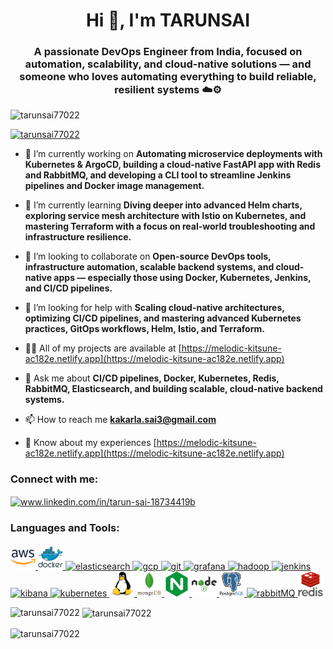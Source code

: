 <h1 align="center">Hi 👋, I'm TARUNSAI</h1>
<h3 align="center">A passionate DevOps Engineer from India, focused on automation, scalability, and cloud-native solutions — and someone who loves automating everything to build reliable, resilient systems ☁️⚙️</h3>

<p align="left"> <img src="https://komarev.com/ghpvc/?username=tarunsai77022&label=Profile%20views&color=0e75b6&style=flat" alt="tarunsai77022" /> </p>

<p align="left"> <a href="https://github.com/ryo-ma/github-profile-trophy"><img src="https://github-profile-trophy.vercel.app/?username=tarunsai77022" alt="tarunsai77022" /></a> </p>

- 🔭 I’m currently working on **Automating microservice deployments with Kubernetes & ArgoCD, building a cloud-native FastAPI app with Redis and RabbitMQ, and developing a CLI tool to streamline Jenkins pipelines and Docker image management.**

- 🌱 I’m currently learning **Diving deeper into advanced Helm charts, exploring service mesh architecture with Istio on Kubernetes, and mastering Terraform with a focus on real-world troubleshooting and infrastructure resilience.**

- 👯 I’m looking to collaborate on **Open-source DevOps tools, infrastructure automation, scalable backend systems, and cloud-native apps — especially those using Docker, Kubernetes, Jenkins, and CI/CD pipelines.**

- 🤝 I’m looking for help with **Scaling cloud-native architectures, optimizing CI/CD pipelines, and mastering advanced Kubernetes practices, GitOps workflows, Helm, Istio, and Terraform.**

- 👨‍💻 All of my projects are available at [https://melodic-kitsune-ac182e.netlify.app](https://melodic-kitsune-ac182e.netlify.app)

- 💬 Ask me about **CI/CD pipelines, Docker, Kubernetes, Redis, RabbitMQ, Elasticsearch, and building scalable, cloud-native backend systems.**

- 📫 How to reach me **kakarla.sai3@gmail.com**

- 📄 Know about my experiences [https://melodic-kitsune-ac182e.netlify.app](https://melodic-kitsune-ac182e.netlify.app)

<h3 align="left">Connect with me:</h3>
<p align="left">
<a href="https://linkedin.com/in/www.linkedin.com/in/tarun-sai-18734419b" target="blank"><img align="center" src="https://raw.githubusercontent.com/rahuldkjain/github-profile-readme-generator/master/src/images/icons/Social/linked-in-alt.svg" alt="www.linkedin.com/in/tarun-sai-18734419b" height="30" width="40" /></a>
</p>

<h3 align="left">Languages and Tools:</h3>
<p align="left"> <a href="https://aws.amazon.com" target="_blank" rel="noreferrer"> <img src="https://raw.githubusercontent.com/devicons/devicon/master/icons/amazonwebservices/amazonwebservices-original-wordmark.svg" alt="aws" width="40" height="40"/> </a> <a href="https://www.docker.com/" target="_blank" rel="noreferrer"> <img src="https://raw.githubusercontent.com/devicons/devicon/master/icons/docker/docker-original-wordmark.svg" alt="docker" width="40" height="40"/> </a> <a href="https://www.elastic.co" target="_blank" rel="noreferrer"> <img src="https://www.vectorlogo.zone/logos/elastic/elastic-icon.svg" alt="elasticsearch" width="40" height="40"/> </a> <a href="https://cloud.google.com" target="_blank" rel="noreferrer"> <img src="https://www.vectorlogo.zone/logos/google_cloud/google_cloud-icon.svg" alt="gcp" width="40" height="40"/> </a> <a href="https://git-scm.com/" target="_blank" rel="noreferrer"> <img src="https://www.vectorlogo.zone/logos/git-scm/git-scm-icon.svg" alt="git" width="40" height="40"/> </a> <a href="https://grafana.com" target="_blank" rel="noreferrer"> <img src="https://www.vectorlogo.zone/logos/grafana/grafana-icon.svg" alt="grafana" width="40" height="40"/> </a> <a href="https://hadoop.apache.org/" target="_blank" rel="noreferrer"> <img src="https://www.vectorlogo.zone/logos/apache_hadoop/apache_hadoop-icon.svg" alt="hadoop" width="40" height="40"/> </a> <a href="https://www.jenkins.io" target="_blank" rel="noreferrer"> <img src="https://www.vectorlogo.zone/logos/jenkins/jenkins-icon.svg" alt="jenkins" width="40" height="40"/> </a> <a href="https://www.elastic.co/kibana" target="_blank" rel="noreferrer"> <img src="https://www.vectorlogo.zone/logos/elasticco_kibana/elasticco_kibana-icon.svg" alt="kibana" width="40" height="40"/> </a> <a href="https://kubernetes.io" target="_blank" rel="noreferrer"> <img src="https://www.vectorlogo.zone/logos/kubernetes/kubernetes-icon.svg" alt="kubernetes" width="40" height="40"/> </a> <a href="https://www.linux.org/" target="_blank" rel="noreferrer"> <img src="https://raw.githubusercontent.com/devicons/devicon/master/icons/linux/linux-original.svg" alt="linux" width="40" height="40"/> </a> <a href="https://www.mongodb.com/" target="_blank" rel="noreferrer"> <img src="https://raw.githubusercontent.com/devicons/devicon/master/icons/mongodb/mongodb-original-wordmark.svg" alt="mongodb" width="40" height="40"/> </a> <a href="https://www.nginx.com" target="_blank" rel="noreferrer"> <img src="https://raw.githubusercontent.com/devicons/devicon/master/icons/nginx/nginx-original.svg" alt="nginx" width="40" height="40"/> </a> <a href="https://nodejs.org" target="_blank" rel="noreferrer"> <img src="https://raw.githubusercontent.com/devicons/devicon/master/icons/nodejs/nodejs-original-wordmark.svg" alt="nodejs" width="40" height="40"/> </a> <a href="https://www.postgresql.org" target="_blank" rel="noreferrer"> <img src="https://raw.githubusercontent.com/devicons/devicon/master/icons/postgresql/postgresql-original-wordmark.svg" alt="postgresql" width="40" height="40"/> </a> <a href="https://www.rabbitmq.com" target="_blank" rel="noreferrer"> <img src="https://www.vectorlogo.zone/logos/rabbitmq/rabbitmq-icon.svg" alt="rabbitMQ" width="40" height="40"/> </a> <a href="https://redis.io" target="_blank" rel="noreferrer"> <img src="https://raw.githubusercontent.com/devicons/devicon/master/icons/redis/redis-original-wordmark.svg" alt="redis" width="40" height="40"/> </a> </p>

<p><img align="left" src="https://github-readme-stats.vercel.app/api/top-langs?username=tarunsai77022&show_icons=true&locale=en&layout=compact" alt="tarunsai77022" /></p>

<p>&nbsp;<img align="center" src="https://github-readme-stats.vercel.app/api?username=tarunsai77022&show_icons=true&count_private=true&locale=en" alt="tarunsai77022" /></p>

<p><img align="center" src="https://github-readme-streak-stats.herokuapp.com/?user=tarunsai77022&" alt="tarunsai77022" /></p>

